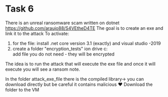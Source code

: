 # Task 6
There is an unreal ransomware scam written on dotnet
https://github.com/araujo88/S4VEtheD4TE
The goal is to create an exe and link it to the attack
To activate:
1. for the file: install .net core version 3.1 (exactly) and visual studio -2019
2. create a folder "encryption_tests" ion drive c:\
add file you do not need - they will be encrypted

The idea is to run the attack that will execute the exe file and once it will execute you will see a ransom note.

In the folder attack_exe_file there is the compiled library-> you can download directly but be careful it contains malicious ♥ Download the folder to the VM
